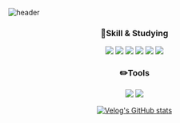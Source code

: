 ![header](https://capsule-render.vercel.app/api?type=wave&color=auto&height=200&section=header&text=MunJio%20&fontSize=80)
  

<div align="center">
  <h3>📌Skill & Studying</h3>
  
<img src="https://img.shields.io/badge/JAVA-007396?style=for-the-badge&logo=java&logoColor=white">
<img src="https://img.shields.io/badge/C++-00599C?style=for-the-badge&logo=c++&logoColor=white">
<img src="https://img.shields.io/badge/Spring-6DB33F?style=for-the-badge&logo=spring&logoColor=white">
  
<img src="https://img.shields.io/badge/MySQL-4479A1?style=for-the-badge&logo=MySQL&logoColor=white">
<img src="https://img.shields.io/badge/Oracle-F80000?style=for-the-badge&logo=Oracle&logoColor=white">
<img src="https://img.shields.io/badge/aws-232F3E?style=for-the-badge&logo=aws&logoColor=white">

  <h3>✏️Tools </h3>

<img src="https://img.shields.io/badge/Eclipse-2C2255?style=for-the-badge&logo=Eclipse%20IDE&logoColor=white">
<img src="https://img.shields.io/badge/github-181717?style=for-the-badge&logo=github&logoColor=white">
  
  
  
  
[![Velog's GitHub stats](https://velog-readme-stats.vercel.app/api/badge?name=bearjioc)](https://velog.io/@bearjioc) 
</div>


